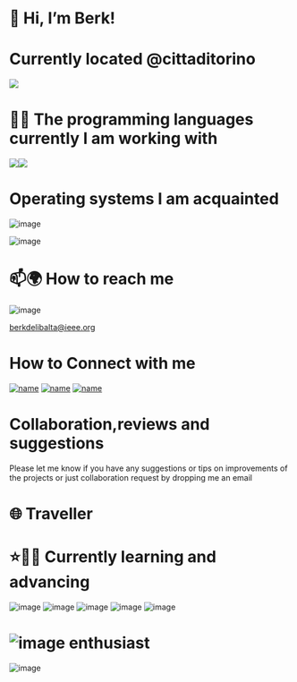 # 👋 Hi, I’m Berk!

# Currently located @cittaditorino
<img src="https://upload.wikimedia.org/wikipedia/commons/thumb/9/9d/Turin_at_sunset.jpg/800px-Turin_at_sunset.jpg"/>

#

# 👨‍💻 The programming languages currently I am working with
<img src="https://img.icons8.com/color/96/000000/java-coffee-cup-logo--v1.png"/><img src="https://img.icons8.com/color/96/000000/c-programming.png"/>
# Operating systems I am acquainted
![image](https://upload.wikimedia.org/wikipedia/commons/thumb/e/e6/Windows_11_logo.svg/250px-Windows_11_logo.svg.png)

![image](https://upload.wikimedia.org/wikipedia/commons/thumb/3/3a/Logo-ubuntu_no%28r%29-black_orange-hex.svg/250px-Logo-ubuntu_no%28r%29-black_orange-hex.svg.png)


# 📫🌍 How to reach me 
![image](https://img.shields.io/badge/Gmail-D14836?style=for-the-badge&logo=gmail&logoColor=white)

berkdelibalta@ieee.org 

# How to Connect with me  
[![name](https://img.shields.io/badge/LinkedIn-0077B5?style=for-the-badge&logo=linkedin&logoColor=white)](https://www.linkedin.com/in/berkdelibalta/)
[![name](https://img.shields.io/badge/GitHub-100000?style=for-the-badge&logo=github&logoColor=white)](https://github.com/BerkDelibalta)
[![name](https://img.shields.io/badge/-Hackerrank-2EC866?style=for-the-badge&logo=HackerRank&logoColor=white)](https://www.hackerrank.com/berkdelibalta)

# Collaboration,reviews and suggestions
Please let me know if you have any suggestions or tips on improvements of the projects or just collaboration request by dropping me an email
# 🌐 Traveller

# ⭐✌🏻 Currently learning and advancing

![image](https://upload.wikimedia.org/wikipedia/commons/thumb/4/44/Spring_Framework_Logo_2018.svg/245px-Spring_Framework_Logo_2018.svg.png)
![image](https://upload.wikimedia.org/wikipedia/commons/thumb/5/52/Apache_Maven_logo.svg/340px-Apache_Maven_logo.svg.png)
![image](https://upload.wikimedia.org/wikipedia/commons/thumb/9/93/MongoDB_Logo.svg/320px-MongoDB_Logo.svg.png)
![image](https://upload.wikimedia.org/wikipedia/commons/thumb/3/39/Kubernetes_logo_without_workmark.svg/90px-Kubernetes_logo_without_workmark.svg.png)
![image](https://upload.wikimedia.org/wikipedia/commons/thumb/4/4e/Docker_%28container_engine%29_logo.svg/320px-Docker_%28container_engine%29_logo.svg.png)

#
# ![image](https://upload.wikimedia.org/wikipedia/commons/3/33/F1.svg) enthusiast
![image](https://upload.wikimedia.org/wikipedia/en/d/df/Aston_Martin_F1.svg)
<!---
BerkDelibalta/BerkDelibalta is a ✨ special ✨ repository because its `README.md` (this file) appears on your GitHub profile.
You can click the Preview link to take a look at your changes.
--->
